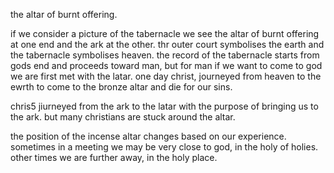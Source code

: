 the altar of burnt offering.

if we consider a picture of the tabernacle we see the altar of burnt offering at one end and the ark at the other. thr outer court symbolises the earth and the tabernacle symbolises heaven. the record of the tabernacle starts from gods end and proceeds toward man, but for man if we want to come to god we are first met with the latar. one day christ, journeyed from heaven to the ewrth to come to the bronze altar and die for our sins.

chris5 jiurneyed from the ark to the latar with the purpose of bringing us to the ark. but many christians are stuck around the altar. 

the position of the incense altar changes based on our experience. sometimes in a meeting we may be very close to god, in the holy of holies. other times we are further away, in the holy place.
